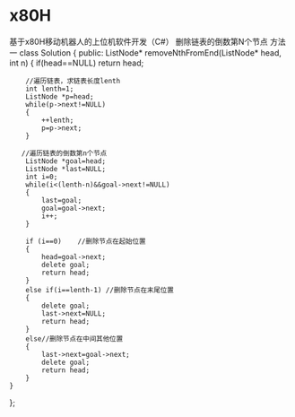 # x80H
基于x80H移动机器人的上位机软件开发（C#）
删除链表的倒数第N个节点
方法一
class Solution {
public:
    ListNode* removeNthFromEnd(ListNode* head, int n) {
        if(head==NULL)
            return head;
        
        //遍历链表，求链表长度lenth
        int lenth=1;
        ListNode *p=head;
        while(p->next!=NULL)
        {
            ++lenth;
            p=p->next;
        }
        
       //遍历链表的倒数第n个节点
        ListNode *goal=head;
        ListNode *last=NULL;
        int i=0;
        while(i<(lenth-n)&&goal->next!=NULL)
        {
            last=goal;
            goal=goal->next;
            i++;
        }
              
        if (i==0)    //删除节点在起始位置
        {
            head=goal->next;
            delete goal;
            return head;
        }
        else if(i==lenth-1) //删除节点在末尾位置
        {
            delete goal;
            last->next=NULL;
            return head;
        }
        else//删除节点在中间其他位置
        {
            last->next=goal->next;
            delete goal;
            return head;
        }  
    }
};
